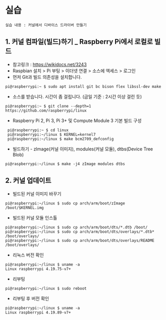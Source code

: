 # 실습
```
실습 내용 : 커널에서 디바이스 드라이버 만들기
```
## 1.  커널 컴파일(빌드)하기 _ Raspberry Pi에서 로컬로 빌드
   *  참고링크 : https://wikidocs.net/3243
   *  Raspbian 설치 > Pi 부팅 > 이더넷 연결 > 소스에 액세스 > 로그인
   *  먼저 Git과 빌드 의존성을 설치합니다.
   ```
   pi@raspberrypi:~ $ sudo apt install git bc bison flex libssl-dev make
   ```
   * 소스를 받습니다. 시간이 좀 걸립니다. (금일 기준 : 2시간 이상 걸린 듯)
   ```
   pi@raspberrypi:~ $ git clone --depth=1 https://github.com/raspberrypi/linux
   ```
   * Raspberry Pi 2, Pi 3, Pi 3+ 및 Compute Module 3 기본 빌드 구성
   ```
    pi@raspberrypi:~ $ cd linux
    pi@raspberrypi:~/linux $ KERNEL=kernel7
    pi@raspberrypi:~/linux $ make bcm2709_defconfig
   ```
   * 빌드하기 - zImage(커널 이미지), modules(커널 모듈), dtbs(Device Tree Blob)
   ```
   pi@raspberrypi:~/linux $ make -j4 zImage modules dtbs
   ```
  
  
  
## 2.  커널 업데이트
   * 빌드된 커널 이미지 바꾸기
   ```
   pi@raspberrypi:~/linux $ sudo cp arch/arm/boot/zImage /boot/$KERNEL.img
   ```
   * 빌드된 커널 모듈 인스톨
   ```
   pi@raspberrypi:~/linux $ sudo cp arch/arm/boot/dts/*.dtb /boot/
   pi@raspberrypi:~/linux $ sudo cp arch/arm/boot/dts/overlays/*.dtb* /boot/overlays/
   pi@raspberrypi:~/linux $ sudo cp arch/arm/boot/dts/overlays/README /boot/overlays/
   ```
   * 리눅스 버전 확인
   ```
   pi@raspberrypi:~/linux $ uname -a
   Linux raspberrypi 4.19.75-v7+ 
   ```
   * 리부팅
   ```
   pi@raspberrypi:~/linux $ sudo reboot
   ```
   * 리부팅 후 버전 확인
   ```
   pi@raspberrypi:~/linux $ uname -a
   Linux raspberrypi 4.19.89-v7+
   ```
